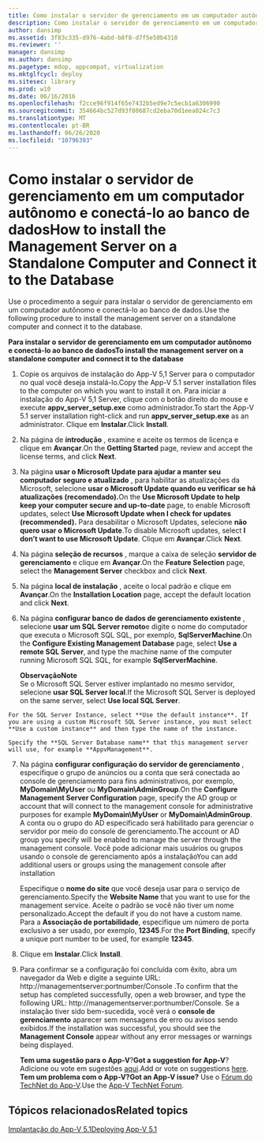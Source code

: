 ```yaml
---
title: Como instalar o servidor de gerenciamento em um computador autônomo e conectá-lo ao banco de dados
description: Como instalar o servidor de gerenciamento em um computador autônomo e conectá-lo ao banco de dados
author: dansimp
ms.assetid: 3f83c335-d976-4abd-b8f8-d7f5e50b4318
ms.reviewer: ''
manager: dansimp
ms.author: dansimp
ms.pagetype: mdop, appcompat, virtualization
ms.mktglfcycl: deploy
ms.sitesec: library
ms.prod: w10
ms.date: 06/16/2016
ms.openlocfilehash: f2cce96f914f65e7432b5ed9e7c5ecb1a6306990
ms.sourcegitcommit: 354664bc527d93f80687cd2eba70d1eea024c7c3
ms.translationtype: MT
ms.contentlocale: pt-BR
ms.lasthandoff: 06/26/2020
ms.locfileid: "10796393"
---
```

# <span data-ttu-id="f3c81-103">Como instalar o servidor de gerenciamento em um computador autônomo e conectá-lo ao banco de dados</span><span class="sxs-lookup"><span data-stu-id="f3c81-103">How to install the Management Server on a Standalone Computer and Connect it to the Database</span></span>


<span data-ttu-id="f3c81-104">Use o procedimento a seguir para instalar o servidor de gerenciamento em um computador autônomo e conectá-lo ao banco de dados.</span><span class="sxs-lookup"><span data-stu-id="f3c81-104">Use the following procedure to install the management server on a standalone computer and connect it to the database.</span></span>

**<span data-ttu-id="f3c81-105">Para instalar o servidor de gerenciamento em um computador autônomo e conectá-lo ao banco de dados</span><span class="sxs-lookup"><span data-stu-id="f3c81-105">To install the management server on a standalone computer and connect it to the database</span></span>**

1.  <span data-ttu-id="f3c81-106">Copie os arquivos de instalação do App-V 5,1 Server para o computador no qual você deseja instalá-lo.</span><span class="sxs-lookup"><span data-stu-id="f3c81-106">Copy the App-V 5.1 server installation files to the computer on which you want to install it on.</span></span> <span data-ttu-id="f3c81-107">Para iniciar a instalação do App-V 5,1 Server, clique com o botão direito do mouse e execute **appv\_server\_setup.exe** como administrador.</span><span class="sxs-lookup"><span data-stu-id="f3c81-107">To start the App-V 5.1 server installation right-click and run **appv\_server\_setup.exe** as an administrator.</span></span> <span data-ttu-id="f3c81-108">Clique em **Instalar**.</span><span class="sxs-lookup"><span data-stu-id="f3c81-108">Click **Install**.</span></span>

2.  <span data-ttu-id="f3c81-109">Na página de **introdução** , examine e aceite os termos de licença e clique em **Avançar**.</span><span class="sxs-lookup"><span data-stu-id="f3c81-109">On the **Getting Started** page, review and accept the license terms, and click **Next**.</span></span>

3.  <span data-ttu-id="f3c81-110">Na página **usar o Microsoft Update para ajudar a manter seu computador seguro e atualizado** , para habilitar as atualizações da Microsoft, selecione **usar o Microsoft Update quando eu verificar se há atualizações (recomendado).**</span><span class="sxs-lookup"><span data-stu-id="f3c81-110">On the **Use Microsoft Update to help keep your computer secure and up-to-date** page, to enable Microsoft updates, select **Use Microsoft Update when I check for updates (recommended).**</span></span> <span data-ttu-id="f3c81-111">Para desabilitar o Microsoft Updates, selecione **não quero usar o Microsoft Update**.</span><span class="sxs-lookup"><span data-stu-id="f3c81-111">To disable Microsoft updates, select **I don’t want to use Microsoft Update**.</span></span> <span data-ttu-id="f3c81-112">Clique em **Avançar**.</span><span class="sxs-lookup"><span data-stu-id="f3c81-112">Click **Next**.</span></span>

4.  <span data-ttu-id="f3c81-113">Na página **seleção de recursos** , marque a caixa de seleção **servidor de gerenciamento** e clique em **Avançar**.</span><span class="sxs-lookup"><span data-stu-id="f3c81-113">On the **Feature Selection** page, select the **Management Server** checkbox and click **Next**.</span></span>

5.  <span data-ttu-id="f3c81-114">Na página **local de instalação** , aceite o local padrão e clique em **Avançar**.</span><span class="sxs-lookup"><span data-stu-id="f3c81-114">On the **Installation Location** page, accept the default location and click **Next**.</span></span>

6.  <span data-ttu-id="f3c81-115">Na página **configurar banco de dados de gerenciamento existente** , selecione **usar um SQL Server remoto**e digite o nome do computador que executa o Microsoft SQL SQL, por exemplo, **SqlServerMachine**.</span><span class="sxs-lookup"><span data-stu-id="f3c81-115">On the **Configure Existing Management Database** page, select **Use a remote SQL Server**, and type the machine name of the computer running Microsoft SQL SQL, for example **SqlServerMachine**.</span></span>

    **<span data-ttu-id="f3c81-116">Observação</span><span class="sxs-lookup"><span data-stu-id="f3c81-116">Note</span></span>**  
    <span data-ttu-id="f3c81-117">Se o Microsoft SQL Server estiver implantado no mesmo servidor, selecione **usar SQL Server local**.</span><span class="sxs-lookup"><span data-stu-id="f3c81-117">If the Microsoft SQL Server is deployed on the same server, select **Use local SQL Server**.</span></span>



~~~
For the SQL Server Instance, select **Use the default instance**. If you are using a custom Microsoft SQL Server instance, you must select **Use a custom instance** and then type the name of the instance.

Specify the **SQL Server Database name** that this management server will use, for example **AppvManagement**.
~~~

7. <span data-ttu-id="f3c81-118">Na página **configurar configuração do servidor de gerenciamento** , especifique o grupo de anúncios ou a conta que será conectada ao console de gerenciamento para fins administrativos, por exemplo, **MyDomain\\MyUser** ou **MyDomain\\AdminGroup**.</span><span class="sxs-lookup"><span data-stu-id="f3c81-118">On the **Configure Management Server Configuration** page, specify the AD group or account that will connect to the management console for administrative purposes for example **MyDomain\\MyUser** or **MyDomain\\AdminGroup**.</span></span> <span data-ttu-id="f3c81-119">A conta ou o grupo do AD especificado será habilitado para gerenciar o servidor por meio do console de gerenciamento.</span><span class="sxs-lookup"><span data-stu-id="f3c81-119">The account or AD group you specify will be enabled to manage the server through the management console.</span></span> <span data-ttu-id="f3c81-120">Você pode adicionar mais usuários ou grupos usando o console de gerenciamento após a instalação</span><span class="sxs-lookup"><span data-stu-id="f3c81-120">You can add additional users or groups using the management console after installation</span></span>

   <span data-ttu-id="f3c81-121">Especifique o **nome do site** que você deseja usar para o serviço de gerenciamento.</span><span class="sxs-lookup"><span data-stu-id="f3c81-121">Specify the **Website Name** that you want to use for the management service.</span></span> <span data-ttu-id="f3c81-122">Aceite o padrão se você não tiver um nome personalizado.</span><span class="sxs-lookup"><span data-stu-id="f3c81-122">Accept the default if you do not have a custom name.</span></span> <span data-ttu-id="f3c81-123">Para a **Associação de portabilidade**, especifique um número de porta exclusivo a ser usado, por exemplo, **12345**.</span><span class="sxs-lookup"><span data-stu-id="f3c81-123">For the **Port Binding**, specify a unique port number to be used, for example **12345**.</span></span>

8. <span data-ttu-id="f3c81-124">Clique em **Instalar**.</span><span class="sxs-lookup"><span data-stu-id="f3c81-124">Click **Install**.</span></span>

9. <span data-ttu-id="f3c81-125">Para confirmar se a configuração foi concluída com êxito, abra um navegador da Web e digite a seguinte URL: http://managementserver:portnumber/Console .</span><span class="sxs-lookup"><span data-stu-id="f3c81-125">To confirm that the setup has completed successfully, open a web browser, and type the following URL: http://managementserver:portnumber/Console.</span></span> <span data-ttu-id="f3c81-126">Se a instalação tiver sido bem-sucedida, você verá o **console de gerenciamento** aparecer sem mensagens de erro ou avisos sendo exibidos.</span><span class="sxs-lookup"><span data-stu-id="f3c81-126">If the installation was successful, you should see the **Management Console** appear without any error messages or warnings being displayed.</span></span>

   <span data-ttu-id="f3c81-127">**Tem uma sugestão para o App-V**?</span><span class="sxs-lookup"><span data-stu-id="f3c81-127">**Got a suggestion for App-V**?</span></span> <span data-ttu-id="f3c81-128">Adicione ou vote em sugestões [aqui](http://appv.uservoice.com/forums/280448-microsoft-application-virtualization).</span><span class="sxs-lookup"><span data-stu-id="f3c81-128">Add or vote on suggestions [here](http://appv.uservoice.com/forums/280448-microsoft-application-virtualization).</span></span> **<span data-ttu-id="f3c81-129">Tem um problema com o App-V?</span><span class="sxs-lookup"><span data-stu-id="f3c81-129">Got an App-V issue?</span></span>** <span data-ttu-id="f3c81-130">Use o [Fórum do TechNet do App-V](https://social.technet.microsoft.com/Forums/home?forum=mdopappv).</span><span class="sxs-lookup"><span data-stu-id="f3c81-130">Use the [App-V TechNet Forum](https://social.technet.microsoft.com/Forums/home?forum=mdopappv).</span></span>

## <span data-ttu-id="f3c81-131">Tópicos relacionados</span><span class="sxs-lookup"><span data-stu-id="f3c81-131">Related topics</span></span>


[<span data-ttu-id="f3c81-132">Implantação do App-V 5.1</span><span class="sxs-lookup"><span data-stu-id="f3c81-132">Deploying App-V 5.1</span></span>](deploying-app-v-51.md)









